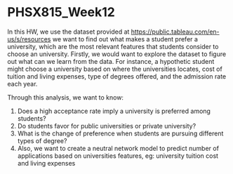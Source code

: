 # PHSX815_Week12

In this HW, we use the dataset provided at https://public.tableau.com/en-us/s/resources we want to find out what makes a student prefer a university, which are the most relevant features that students consider to choose an university. Firstly, we would want to explore the dataset to figure out what can we learn from the data. For instance, a hypothetic student might choose a university based on where the universities locates, cost of tuition and living expenses, type of degrees offered, and the admission rate each year.

Through this analysis, we want to know:

1) Does a high acceptance rate imply a university is preferred among students?
2) Do students favor for public universities or private university?
3) What is the change of preference when students are pursuing different types of degree?
4) Also, we want to create a neutral network model to predict number of applications based on universities features, eg: university tuition cost and living expenses
